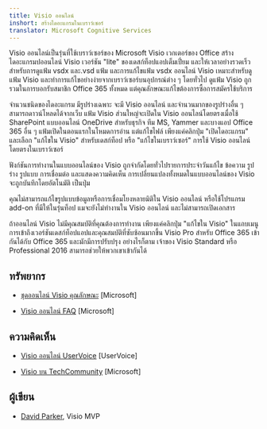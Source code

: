 ```yaml
---
title: Visio ออนไลน์
inshort: สร้างไดอะแกรมในเบราว์เซอร์
translator: Microsoft Cognitive Services
---
```



Visio ออนไลน์เป็นรุ่นที่ใช้เบราว์เซอร์ของ Microsoft Visio เวกเตอร์ของ Office สร้างไดอะแกรมปออนไลน์ Visio เวอร์ชัน "lite" ของเดสก์ท็อปแอปเต็มเปี่ยม และให้เวลาอย่างรวดเร็วสำหรับการดูแฟ้ม vsdx และ.vsd แฟ้ม และการแก้ไขแฟ้ม vsdx ออนไลน์ Visio เหมาะสำหรับดูแฟ้ม Visio และทำการแก้ไขอย่างง่ายจากเบราว์เซอร์บนอุปกรณ์ต่าง ๆ โดยทั่วไป ดูแฟ้ม Visio ถูกรวมในการบอกรับสมาชิก Office 365 ทั้งหมด แต่คุณลักษณะแก้ไขต้องการซื้อการสมัครใช้บริการ

จำนวนชนิดของไดอะแกรม มีรูปร่างเฉพาะ จะมี Visio ออนไลน์ และจำนวนมากของรูปร่างอื่น ๆ สามารถดาวน์โหลดได้จากเว็บ แฟ้ม Visio ส่วนใหญ่จะเปิดใน Visio ออนไลน์โดยตรงเมื่อใช้ SharePoint แบบออนไลน์ OneDrive สำหรับธุรกิจ ทีม MS, Yammer และบางแอป Office 365 อื่น ๆ แฟ้มเปิดในตอนแรกในโหมดการอ่าน แต่แก้ไขไฟล์ เพียงแค่คลิกปุ่ม "เปิดไดอะแกรม" และเลือก "แก้ไขใน Visio" สำหรับเดสก์ท็อป หรือ "แก้ไขในเบราว์เซอร์" การใช้ Visio ออนไลน์โดยตรงในเบราว์เซอร์

ฟังก์ชันการทำงานในแบบออนไลน์ของ Visio ถูกจำกัดโดยทั่วไปรายการประจำวันแก้ไข ข้อความ รูปร่าง รูปแบบ การเชื่อมต่อ และแสดงความคิดเห็น การเปลี่ยนแปลงทั้งหมดในแบบออนไลน์ของ Visio จะถูกบันทึกโดยอัตโนมัติ เป็นปุ่ม

คุณไม่สามารถแก้ไขรูปแบบข้อมูลหรือการเชื่อมโยงหลายมิติใน Visio ออนไลน์ หรือใช้โปรแกรม add-on ที่มีให้ในรุ่นท็อป แมจะยังไม่ทำงานใน Visio ออนไลน์ และไม่สามารถเปิดเอกสาร

ถ้าออนไลน์ Visio ไม่มีคุณสมบัติที่คุณต้องการทำงาน เพียงแค่คลิกปุ่ม "แก้ไขใน Visio" ในแถบเมนูการเข้าถึงเวอร์ชันเดสก์ท็อปแอปและคุณสมบัติที่ซับซ้อนมากขึ้น Visio Pro สำหรับ Office 365 เข้ากันได้กับ Office 365 และมักมีการปรับปรุง อย่างไรก็ตาม เจ้าของ Visio Standard หรือ Professional 2016 สามารถช่วยให้พวกเขาเข้ากันได้

ทรัพยากร
---------

- [ชุดออนไลน์ Visio คุณลักษณะ](https://technet.microsoft.com/library/visio-online-service-descriptoin.aspx)
    \[Microsoft\]

- [Visio ออนไลน์ FAQ](https://support.office.com/en-us/article/Visio-Online-Frequently-Asked-Questions-e6647040-2fca-42ec-9fa5-d16a4e39e0ee?ui=en-US&rs=en-US&ad=US)
    \[Microsoft\]

ความคิดเห็น
---------

- [Visio ออนไลน์ UserVoice](https://visio.uservoice.com/forums/368199-visio-online)
    \[UserVoice\]

- [Visio บน TechCommunity](https://techcommunity.microsoft.com/t5/Visio/ct-p/Visio)
    \[Microsoft\]

ผู้เขียน
---------

- [David Parker](https://www.linkedin.com/in/bvisual/), Visio MVP


